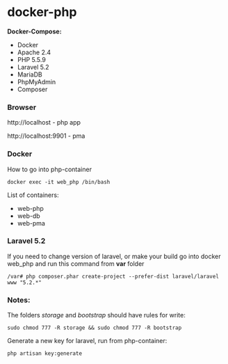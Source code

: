 # docker-php
**Docker-Compose:**
* Docker
* Apache 2.4
* PHP 5.5.9
* Laravel 5.2
* MariaDB
* PhpMyAdmin
* Composer

### Browser
http://localhost - php app

http://localhost:9901 - pma 

### Docker
How to go into php-container

`docker exec -it web_php /bin/bash`

List of containers:
* web-php
* web-db
* web-pma

### Laravel 5.2
If you need to change version of laravel, or make your build go into docker web_php and run this command from **var** folder

`/var# php composer.phar create-project --prefer-dist laravel/laravel www "5.2.*"`

### Notes:
The folders *storage* and *bootstrap* should have rules for write:

`sudo chmod 777 -R storage && sudo chmod 777 -R bootstrap`


Generate a new key for laravel, run from php-container:

`php artisan key:generate`

